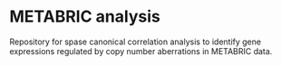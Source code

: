 # METABRIC analysis

Repository for spase canonical correlation analysis to identify gene expressions regulated by copy number aberrations in METABRIC data.
